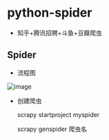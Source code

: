 # python-spider
+ 知乎+腾讯招聘+斗鱼+豆瓣爬虫

## Spider

+ 流程图

![image](D:\src\python-spider\Image\1.png)

+ 创建爬虫

  scrapy startproject myspider

  scrapy genspider 爬虫名 
